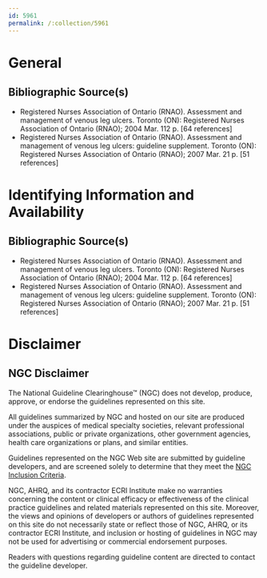 ```yaml
---
id: 5961
permalink: /:collection/5961
---
```


# General

## Bibliographic Source(s)

- Registered Nurses Association of Ontario (RNAO). Assessment and management of venous leg ulcers. Toronto (ON): Registered Nurses Association of Ontario (RNAO); 2004 Mar. 112 p. [64 references]
- Registered Nurses Association of Ontario (RNAO). Assessment and management of venous leg ulcers: guideline supplement. Toronto (ON): Registered Nurses Association of Ontario (RNAO); 2007 Mar. 21 p. [51 references]

# Identifying Information and Availability

## Bibliographic Source(s)

- Registered Nurses Association of Ontario (RNAO). Assessment and management of venous leg ulcers. Toronto (ON): Registered Nurses Association of Ontario (RNAO); 2004 Mar. 112 p. [64 references]
- Registered Nurses Association of Ontario (RNAO). Assessment and management of venous leg ulcers: guideline supplement. Toronto (ON): Registered Nurses Association of Ontario (RNAO); 2007 Mar. 21 p. [51 references]

# Disclaimer

## NGC Disclaimer

The National Guideline Clearinghouse™ (NGC) does not develop, produce, approve, or endorse the guidelines represented on this site.

All guidelines summarized by NGC and hosted on our site are produced under the auspices of medical specialty societies, relevant professional associations, public or private organizations, other government agencies, health care organizations or plans, and similar entities.

Guidelines represented on the NGC Web site are submitted by guideline developers, and are screened solely to determine that they meet the [NGC Inclusion Criteria](/help-and-about/summaries/inclusion-criteria).

NGC, AHRQ, and its contractor ECRI Institute make no warranties concerning the content or clinical efficacy or effectiveness of the clinical practice guidelines and related materials represented on this site. Moreover, the views and opinions of developers or authors of guidelines represented on this site do not necessarily state or reflect those of NGC, AHRQ, or its contractor ECRI Institute, and inclusion or hosting of guidelines in NGC may not be used for advertising or commercial endorsement purposes.

Readers with questions regarding guideline content are directed to contact the guideline developer.

